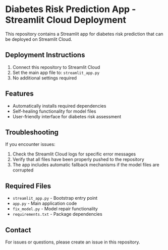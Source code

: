 # Diabetes Risk Prediction App - Streamlit Cloud Deployment

This repository contains a Streamlit app for diabetes risk prediction that can be deployed on Streamlit Cloud.

## Deployment Instructions

1. Connect this repository to Streamlit Cloud
2. Set the main app file to: `streamlit_app.py`
3. No additional settings required

## Features

- Automatically installs required dependencies
- Self-healing functionality for model files
- User-friendly interface for diabetes risk assessment

## Troubleshooting

If you encounter issues:

1. Check the Streamlit Cloud logs for specific error messages
2. Verify that all files have been properly pushed to the repository
3. The app includes automatic fallback mechanisms if the model files are corrupted

## Required Files

- `streamlit_app.py` - Bootstrap entry point
- `app.py` - Main application code
- `fix_model.py` - Model repair functionality
- `requirements.txt` - Package dependencies

## Contact

For issues or questions, please create an issue in this repository. 